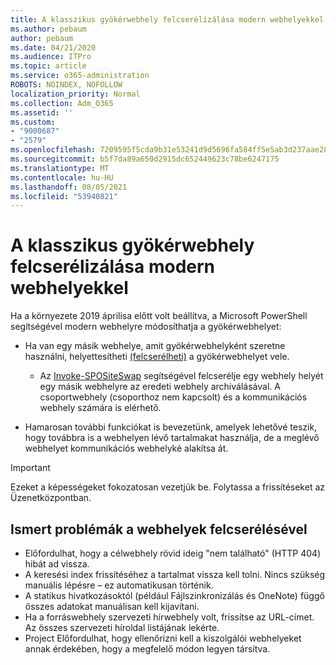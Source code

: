 ```yaml
---
title: A klasszikus gyökérwebhely felcserélizálása modern webhelyekkel
ms.author: pebaum
author: pebaum
ms.date: 04/21/2020
ms.audience: ITPro
ms.topic: article
ms.service: o365-administration
ROBOTS: NOINDEX, NOFOLLOW
localization_priority: Normal
ms.collection: Adm_O365
ms.assetid: ''
ms.custom:
- "9000687"
- "2579"
ms.openlocfilehash: 7209595f5cda9b31e53241d9d5696fa584ff5e5ab3d237aae28542bf7aec9398
ms.sourcegitcommit: b5f7da89a650d2915dc652449623c78be6247175
ms.translationtype: MT
ms.contentlocale: hu-HU
ms.lasthandoff: 08/05/2021
ms.locfileid: "53940821"
---
```

# <a name="swap-your-classic-root-site-with-a-modern-site"></a>A klasszikus gyökérwebhely felcserélizálása modern webhelyekkel

Ha a környezete 2019 áprilisa előtt volt beállítva, a Microsoft PowerShell segítségével modern webhelyre módosíthatja a gyökérwebhelyet:

- Ha van egy másik webhelye, amit gyökérwebhelyként szeretne használni, helyettesítheti [(felcserélheti)](https://docs.microsoft.com/sharepoint/modern-root-site) a gyökérwebhelyet vele. 
    - Az [Invoke-SPOSiteSwap](https://docs.microsoft.com/powershell/module/sharepoint-online/invoke-spositeswap?view=sharepoint-ps) segítségével felcserélje egy webhely helyét egy másik webhelyre az eredeti webhely archiválásával. A csoportwebhely (csoporthoz nem kapcsolt) és a kommunikációs webhely számára is elérhető. 

- Hamarosan további funkciókat is bevezetünk, amelyek lehetővé teszik, hogy továbbra is a webhelyen lévő tartalmakat használja, de a meglévő webhelyet kommunikációs webhelyké alakítsa át. 
>[!Important]
>Ezeket a képességeket fokozatosan vezetjük be. Folytassa a frissítéseket az Üzenetközpontban. 

## <a name="known-issues-with-swapping-sites"></a>Ismert problémák a webhelyek felcserélésével

- Előfordulhat, hogy a célwebhely rövid ideig "nem található" (HTTP 404) hibát ad vissza.
- A keresési index frissítéséhez a tartalmat vissza kell tolni. Nincs szükség manuális lépésre – ez automatikusan történik.
- A statikus hivatkozásoktól (például Fájlszinkronizálás és OneNote) függő összes adatokat manuálisan kell kijavítani.
- Ha a forráswebhely szervezeti hírwebhely volt, frissítse az URL-címet. Az összes szervezeti híroldal listájának lekérte.
- Project Előfordulhat, hogy ellenőrizni kell a kiszolgálói webhelyeket annak érdekében, hogy a megfelelő módon legyen társítva.
